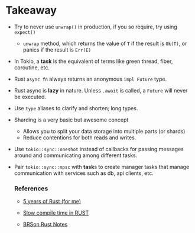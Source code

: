 # Takeaway

- Try to never use `unwrap()` in production, if you so require, try using
  `expect()`
  - `unwrap` method, which returns the value of `T` if the result is `Ok(T)`, or panics if the result is `Err(E)`

- In Tokio, a **task** is the equivalent of terms like green thread, fiber,
  coroutine, etc.

- Rust `async fn` always returns an anonymous `impl Future` type.

- Rust async is **lazy** in nature. Unless `.await` is called, a `Future` will
  never be executed.

- Use `type` aliases to clarify and shorten; long types.

- Sharding is a very basic but awesome concept 
  - Allows you to split your data storage into multiple parts (or shards)
  - Reduce contentions for both reads and writes.

- Use `tokio::sync::oneshot` instead of callbacks for passing messages around
  and communicating among different tasks.

- Pair `tokio::sync::mpsc` with **task**s to create manager tasks that manage
  communication with services such as db, api clients, etc.

  ### References
  
  - [5 years of Rust (for me)](https://docs.google.com/document/d/1CnIztKZcUzQgOpJgScFRu3hnjr8bH_Z3EiACvERn3fI/edit)

  - [Slow compile time in RUST](https://www.pingcap.com/blog/rust-compilation-model-calamity)

  - [BRSon Rust Notes](https://github.com/brson/my-rust-lists/blob/master/rust-guru-notes.md)
